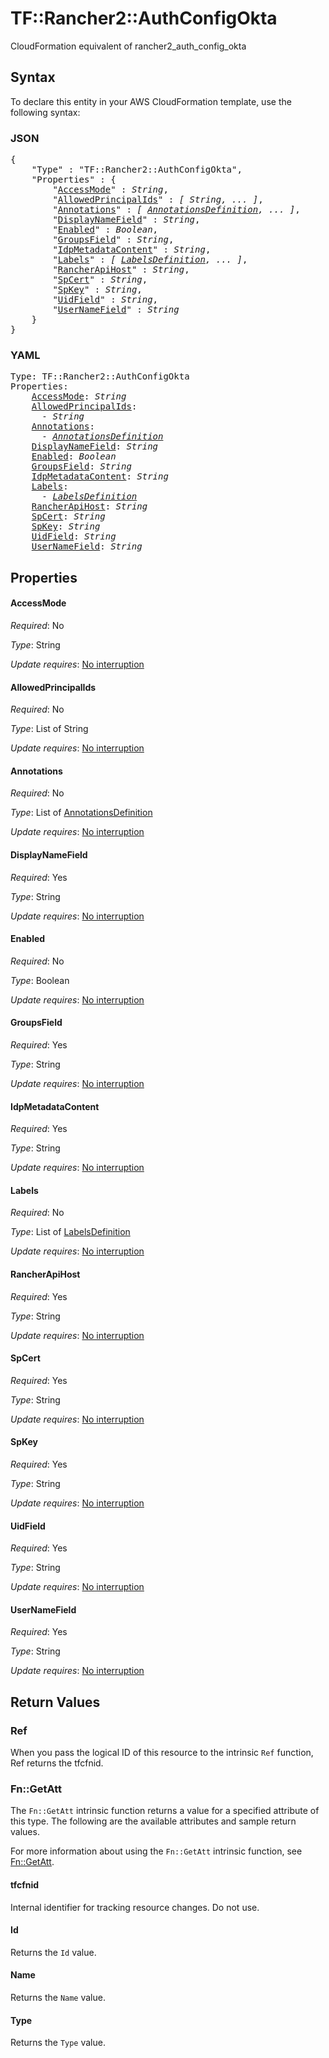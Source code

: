 # TF::Rancher2::AuthConfigOkta

CloudFormation equivalent of rancher2_auth_config_okta

## Syntax

To declare this entity in your AWS CloudFormation template, use the following syntax:

### JSON

<pre>
{
    "Type" : "TF::Rancher2::AuthConfigOkta",
    "Properties" : {
        "<a href="#accessmode" title="AccessMode">AccessMode</a>" : <i>String</i>,
        "<a href="#allowedprincipalids" title="AllowedPrincipalIds">AllowedPrincipalIds</a>" : <i>[ String, ... ]</i>,
        "<a href="#annotations" title="Annotations">Annotations</a>" : <i>[ <a href="annotationsdefinition.md">AnnotationsDefinition</a>, ... ]</i>,
        "<a href="#displaynamefield" title="DisplayNameField">DisplayNameField</a>" : <i>String</i>,
        "<a href="#enabled" title="Enabled">Enabled</a>" : <i>Boolean</i>,
        "<a href="#groupsfield" title="GroupsField">GroupsField</a>" : <i>String</i>,
        "<a href="#idpmetadatacontent" title="IdpMetadataContent">IdpMetadataContent</a>" : <i>String</i>,
        "<a href="#labels" title="Labels">Labels</a>" : <i>[ <a href="labelsdefinition.md">LabelsDefinition</a>, ... ]</i>,
        "<a href="#rancherapihost" title="RancherApiHost">RancherApiHost</a>" : <i>String</i>,
        "<a href="#spcert" title="SpCert">SpCert</a>" : <i>String</i>,
        "<a href="#spkey" title="SpKey">SpKey</a>" : <i>String</i>,
        "<a href="#uidfield" title="UidField">UidField</a>" : <i>String</i>,
        "<a href="#usernamefield" title="UserNameField">UserNameField</a>" : <i>String</i>
    }
}
</pre>

### YAML

<pre>
Type: TF::Rancher2::AuthConfigOkta
Properties:
    <a href="#accessmode" title="AccessMode">AccessMode</a>: <i>String</i>
    <a href="#allowedprincipalids" title="AllowedPrincipalIds">AllowedPrincipalIds</a>: <i>
      - String</i>
    <a href="#annotations" title="Annotations">Annotations</a>: <i>
      - <a href="annotationsdefinition.md">AnnotationsDefinition</a></i>
    <a href="#displaynamefield" title="DisplayNameField">DisplayNameField</a>: <i>String</i>
    <a href="#enabled" title="Enabled">Enabled</a>: <i>Boolean</i>
    <a href="#groupsfield" title="GroupsField">GroupsField</a>: <i>String</i>
    <a href="#idpmetadatacontent" title="IdpMetadataContent">IdpMetadataContent</a>: <i>String</i>
    <a href="#labels" title="Labels">Labels</a>: <i>
      - <a href="labelsdefinition.md">LabelsDefinition</a></i>
    <a href="#rancherapihost" title="RancherApiHost">RancherApiHost</a>: <i>String</i>
    <a href="#spcert" title="SpCert">SpCert</a>: <i>String</i>
    <a href="#spkey" title="SpKey">SpKey</a>: <i>String</i>
    <a href="#uidfield" title="UidField">UidField</a>: <i>String</i>
    <a href="#usernamefield" title="UserNameField">UserNameField</a>: <i>String</i>
</pre>

## Properties

#### AccessMode

_Required_: No

_Type_: String

_Update requires_: [No interruption](https://docs.aws.amazon.com/AWSCloudFormation/latest/UserGuide/using-cfn-updating-stacks-update-behaviors.html#update-no-interrupt)

#### AllowedPrincipalIds

_Required_: No

_Type_: List of String

_Update requires_: [No interruption](https://docs.aws.amazon.com/AWSCloudFormation/latest/UserGuide/using-cfn-updating-stacks-update-behaviors.html#update-no-interrupt)

#### Annotations

_Required_: No

_Type_: List of <a href="annotationsdefinition.md">AnnotationsDefinition</a>

_Update requires_: [No interruption](https://docs.aws.amazon.com/AWSCloudFormation/latest/UserGuide/using-cfn-updating-stacks-update-behaviors.html#update-no-interrupt)

#### DisplayNameField

_Required_: Yes

_Type_: String

_Update requires_: [No interruption](https://docs.aws.amazon.com/AWSCloudFormation/latest/UserGuide/using-cfn-updating-stacks-update-behaviors.html#update-no-interrupt)

#### Enabled

_Required_: No

_Type_: Boolean

_Update requires_: [No interruption](https://docs.aws.amazon.com/AWSCloudFormation/latest/UserGuide/using-cfn-updating-stacks-update-behaviors.html#update-no-interrupt)

#### GroupsField

_Required_: Yes

_Type_: String

_Update requires_: [No interruption](https://docs.aws.amazon.com/AWSCloudFormation/latest/UserGuide/using-cfn-updating-stacks-update-behaviors.html#update-no-interrupt)

#### IdpMetadataContent

_Required_: Yes

_Type_: String

_Update requires_: [No interruption](https://docs.aws.amazon.com/AWSCloudFormation/latest/UserGuide/using-cfn-updating-stacks-update-behaviors.html#update-no-interrupt)

#### Labels

_Required_: No

_Type_: List of <a href="labelsdefinition.md">LabelsDefinition</a>

_Update requires_: [No interruption](https://docs.aws.amazon.com/AWSCloudFormation/latest/UserGuide/using-cfn-updating-stacks-update-behaviors.html#update-no-interrupt)

#### RancherApiHost

_Required_: Yes

_Type_: String

_Update requires_: [No interruption](https://docs.aws.amazon.com/AWSCloudFormation/latest/UserGuide/using-cfn-updating-stacks-update-behaviors.html#update-no-interrupt)

#### SpCert

_Required_: Yes

_Type_: String

_Update requires_: [No interruption](https://docs.aws.amazon.com/AWSCloudFormation/latest/UserGuide/using-cfn-updating-stacks-update-behaviors.html#update-no-interrupt)

#### SpKey

_Required_: Yes

_Type_: String

_Update requires_: [No interruption](https://docs.aws.amazon.com/AWSCloudFormation/latest/UserGuide/using-cfn-updating-stacks-update-behaviors.html#update-no-interrupt)

#### UidField

_Required_: Yes

_Type_: String

_Update requires_: [No interruption](https://docs.aws.amazon.com/AWSCloudFormation/latest/UserGuide/using-cfn-updating-stacks-update-behaviors.html#update-no-interrupt)

#### UserNameField

_Required_: Yes

_Type_: String

_Update requires_: [No interruption](https://docs.aws.amazon.com/AWSCloudFormation/latest/UserGuide/using-cfn-updating-stacks-update-behaviors.html#update-no-interrupt)

## Return Values

### Ref

When you pass the logical ID of this resource to the intrinsic `Ref` function, Ref returns the tfcfnid.

### Fn::GetAtt

The `Fn::GetAtt` intrinsic function returns a value for a specified attribute of this type. The following are the available attributes and sample return values.

For more information about using the `Fn::GetAtt` intrinsic function, see [Fn::GetAtt](https://docs.aws.amazon.com/AWSCloudFormation/latest/UserGuide/intrinsic-function-reference-getatt.html).

#### tfcfnid

Internal identifier for tracking resource changes. Do not use.

#### Id

Returns the <code>Id</code> value.

#### Name

Returns the <code>Name</code> value.

#### Type

Returns the <code>Type</code> value.

